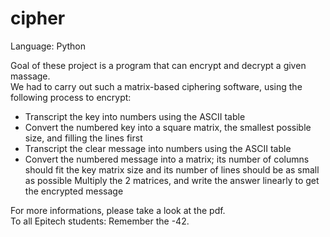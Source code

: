 # cipher
Language: Python  

Goal of these project is a program that can encrypt and decrypt a given massage.   
We had to carry out such a matrix-based ciphering software, using the following process to encrypt:
- Transcript the key into numbers using the ASCII table
- Convert the numbered key into a square matrix, the smallest possible size, and filling the lines first
- Transcript the clear message into numbers using the ASCII table
- Convert the numbered message into a matrix; its number of columns should fit the key matrix size and its number of lines should be as small as possible
Multiply the 2 matrices, and write the answer linearly to get the encrypted message

For more informations, please take a look at the pdf.   
To all Epitech students: Remember the -42.
